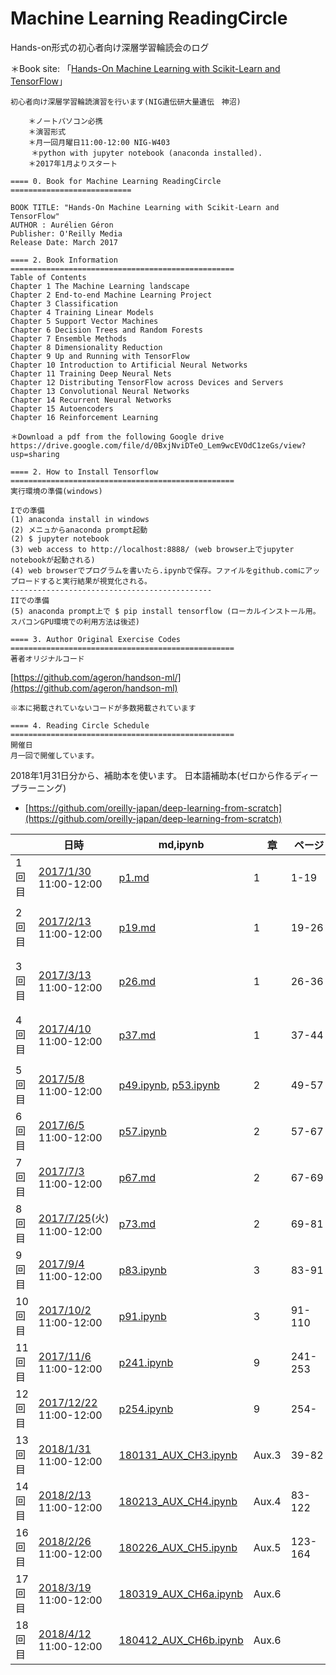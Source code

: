 # Machine Learning ReadingCircle
Hands-on形式の初心者向け深層学習輪読会のログ 

＊Book site: 「[Hands-On Machine Learning with Scikit-Learn and TensorFlow](http://shop.oreilly.com/product/0636920052289.do)」　

```
初心者向け深層学習輪読演習を行います(NIG遺伝研大量遺伝　神沼)

    ＊ノートパソコン必携
    ＊演習形式
    ＊月一回月曜日11:00-12:00 NIG-W403
　   ＊python with jupyter notebook (anaconda installed). 
    ＊2017年1月よりスタート

==== 0. Book for Machine Learning ReadingCircle  ===========================

BOOK TITLE: "Hands-On Machine Learning with Scikit-Learn and TensorFlow"
AUTHOR : Aurélien Géron
Publisher: O'Reilly Media
Release Date: March 2017

==== 2. Book Information  ==================================================
Table of Contents
Chapter 1 The Machine Learning landscape
Chapter 2 End-to-end Machine Learning Project
Chapter 3 Classification
Chapter 4 Training Linear Models
Chapter 5 Support Vector Machines
Chapter 6 Decision Trees and Random Forests
Chapter 7 Ensemble Methods
Chapter 8 Dimensionality Reduction
Chapter 9 Up and Running with TensorFlow
Chapter 10 Introduction to Artificial Neural Networks
Chapter 11 Training Deep Neural Nets
Chapter 12 Distributing TensorFlow across Devices and Servers
Chapter 13 Convolutional Neural Networks
Chapter 14 Recurrent Neural Networks
Chapter 15 Autoencoders
Chapter 16 Reinforcement Learning

＊Download a pdf from the following Google drive
https://drive.google.com/file/d/0BxjNviDTeO_Lem9wcEVOdC1zeGs/view?usp=sharing

==== 2. How to Install Tensorflow  ==================================================
実行環境の準備(windows)

Iでの準備
(1) anaconda install in windows
(2) メニュからanaconda prompt起動
(2) $ jupyter notebook
(3) web access to http://localhost:8888/ (web browser上でjupyter notebookが起動される)
(4) web browserでプログラムを書いたら.ipynbで保存。ファイルをgithub.comにアップロードすると実行結果が視覚化される。
---------------------------------------------
IIでの準備
(5) anaconda prompt上で $ pip install tensorflow (ローカルインストール用。スパコンGPU環境での利用方法は後述)

==== 3. Author Original Exercise Codes  ==================================================
著者オリジナルコード
```
[https://github.com/ageron/handson-ml/](https://github.com/ageron/handson-ml)

```
※本に掲載されていないコードが多数掲載されています

==== 4. Reading Circle Schedule  ==================================================
開催日
月一回で開催しています。
```
2018年1月31日分から、補助本を使います。
日本語補助本(ゼロから作るディープラーニング)
 - [https://github.com/oreilly-japan/deep-learning-from-scratch](https://github.com/oreilly-japan/deep-learning-from-scratch)


|    | 日時  | md,ipynb |　章  |ページ |　内容  | 
|---|---|---|---|---|---| 
|1回目  | [2017/1/30](170130_p1.md)  11:00-12:00 |[p1.md](170130_p1.md)| 1 | 1-19　| What is Machine learning?  |
|2回目  | [2017/2/13](170213_p19.md)  11:00-12:00 |[p19.md](170213_p19.md)| 1 | 19-26　| Types of Machine Learning systems   |
|3回目  | [2017/3/13](170313_p26.md)  11:00-12:00 |[p26.md](170313_p26.md)| 1 | 26-36　| Main challenges of machine Learning |
|4回目  | [2017/4/10](170410_p37.md)  11:00-12:00 |[p37.md](170410_p37.md)| 1 | 37-44　| End-to-end Machine Learning project  |
|5回目  | [2017/5/8](170508_p49.md)  11:00-12:00 |[p49.ipynb](170508_p49.ipynb), [p53.ipynb](170508_p53.ipynb) | 2  | 49-57　| Get the data  |
|6回目  | [2017/6/5](170605_p57.md)  11:00-12:00 |[p57.ipynb](170605_p57.ipynb)| 2  | 57-67 | Visualizing geographical data |
|7回目  | [2017/7/3](170703_p67.md)  11:00-12:00 |[p67.md](170703_p67.md)| 2 | 67-69　| Handling text and categorical attributes  |
|8回目  | [2017/7/25](170725_p73.md)(火)  11:00-12:00 |[p73.md](170725_p73.md)| 2 | 69-81　| Custom transformers  |
|9回目  | [2017/9/4](170904_p83.md)  11:00-12:00 |[p83.ipynb](170904_p83.ipynb)| 3 | 83-91　| Classification, MNIST  |
|10回目  | [2017/10/2](171002_p91.ipynb)  11:00-12:00 |[p91.ipynb](171002_p91.ipynb)| 3 | 91-110　| Precision/Recall tradeoff  |
|11回目  | [2017/11/6](171106_p241.md)  11:00-12:00 |[p241.ipynb](171106_p241.ipynb)| 9 | 241-253　| Tensorflow  |
|12回目  | [2017/12/22](171222_p254.ipynb)  11:00-12:00 |[p254.ipynb](171222_p254.ipynb)| 9 | 254-　| Tensorboard  |
|13回目  | [2018/1/31](180131_AUX_CH3.ipynb)  11:00-12:00 |[180131_AUX_CH3.ipynb](180131_AUX_CH3.ipynb)| Aux.3 | 39-82　| ニューラルネットワーク |
|14回目  | [2018/2/13](180213_AUX_CH4.ipynb)  11:00-12:00 |[180213_AUX_CH4.ipynb](180213_AUX_CH4.ipynb)| Aux.4 | 83-122　| ニューラルネットワークの学習 |
|16回目  | [2018/2/26](180226_AUX_CH5.ipynb)  11:00-12:00 |[180226_AUX_CH5.ipynb](180226_AUX_CH5.ipynb)| Aux.5 | 123-164　| 誤差逆伝播法 |
|17回目  | [2018/3/19](180319_AUX_CH6a.ipynb)  11:00-12:00 |[180319_AUX_CH6a.ipynb](180319_AUX_CH6a.ipynb)| Aux.6 | 　| 学習のテクニック |
|18回目  | [2018/4/12](180319_AUX_CH6b.ipynb)  11:00-12:00 |[180412_AUX_CH6b.ipynb](180412_AUX_CH6b.ipynb)| Aux.6 | 　| 学習のテクニック |
